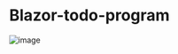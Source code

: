 # Blazor-todo-program
![image](https://user-images.githubusercontent.com/63223781/125907045-8a962f5c-2011-4f11-a2a0-04a6016b0b3f.png)
